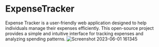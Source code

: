 # ExpenseTracker
Expense Tracker is a user-friendly web application designed to help individuals manage their expenses efficiently. This open-source project provides a simple and intuitive interface for tracking expenses and analyzing spending patterns. 
![Screenshot 2023-06-01 161345](https://github.com/Anvesh-56/ExpenseTracker/assets/135207700/47fdf1e5-3c62-4c14-9c44-55da199943bf)
